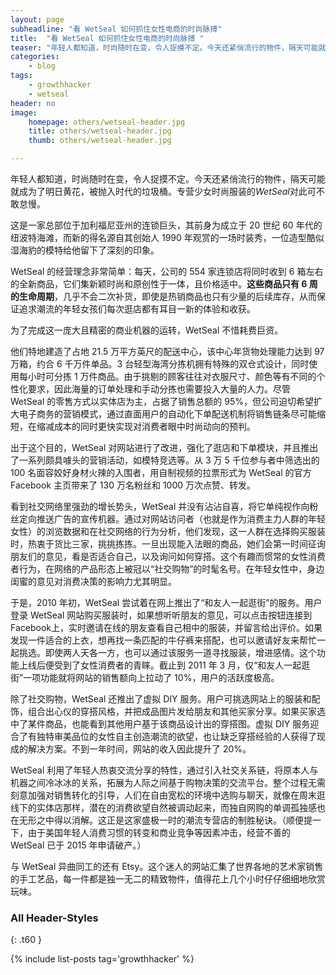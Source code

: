```yaml
---
layout: page
subheadline: "看 WetSeal 如何抓住女性电商的时尚脉搏"
title:  "看 WetSeal 如何抓住女性电商的时尚脉搏 "
teaser: "年轻人都知道，时尚随时在变，令人捉摸不定。今天还紧俏流行的物件，隔天可能就成为了明日黄花，被抛入时代的垃圾桶。专营少女时尚服装的 WetSeal 对此可不敢怠慢。"
categories:
    - blog
tags:
    - growthhacker
    - wetseal
header: no
image:
    homepage: others/wetseal-header.jpg
    title: others/wetseal-header.jpg
    thumb: others/wetseal-header.jpg

---
```

年轻人都知道，时尚随时在变，令人捉摸不定。今天还紧俏流行的物件，隔天可能就成为了明日黄花，被抛入时代的垃圾桶。专营少女时尚服装的*WetSeal*对此可不敢怠慢。

这是一家总部位于加利福尼亚州的连锁巨头，其前身为成立于 20 世纪 60 年代的纽波特海滩，而新的得名源自其创始人 1990 年观赏的一场时装秀，一位造型酷似湿海豹的模特给他留下了深刻的印象。

WetSeal 的经营理念非常简单：每天，公司的 554 家连锁店将同时收到 6 箱左右的全新商品，它们集新颖时尚和原创性于一体，且价格适中。**这些商品只有 6 周的生命周期**，几乎不会二次补货，即使是热销商品也只有少量的后续库存，从而保证追求潮流的年轻女孩们每次逛店都有耳目一新的体验和收获。

为了完成这一庞大且精密的商业机器的运转，WetSeal 不惜耗费巨资。

他们特地建造了占地 21.5 万平方英尺的配送中心，该中心年货物处理能力达到 97 万箱，约合 6 千万件单品。3 台轻型海湾分拣机拥有特殊的双仓式设计，同时使用每小时可分拣 1 万件商品。由于挑剔的顾客往往对衣服尺寸、颜色等有不同的个性化要求，因此海量的订单处理和手动分拣也需要投入大量的人力。尽管 WetSeal 的零售方式以实体店为主，占据了销售总额的 95%，但公司迫切希望扩大电子商务的营销模式，通过直面用户的自动化下单配送机制将销售链条尽可能缩短，在缩减成本的同时更快实现对消费者眼中时尚动向的预判。

出于这个目的，WetSeal 对网站进行了改进，强化了逛店和下单模块，并且推出了一系列颇具噱头的营销活动，如模特竞选等。从 3 万 5 千位参与者中筛选出的 100 名面容姣好身材火辣的入围者，用自制视频的拉票形式为 WetSeal 的官方 Facebook 主页带来了 130 万名粉丝和 1000 万次点赞、转发。

看到社交网络里强劲的增长势头，WetSeal 并没有沾沾自喜，将它单纯视作向粉丝定向推送广告的宣传机器。通过对网站访问者（也就是作为消费主力人群的年轻女性）的浏览数据和在社交网络的行为分析，他们发现，这一人群在选择购买服装时，热衷于货比三家，挑挑拣拣。一旦出现能入法眼的商品，她们会第一时间征询朋友们的意见，看是否适合自己，以及询问如何穿搭。这个有趣而惯常的女性消费者行为，在网络的产品形态上被冠以“社交购物”的时髦名号。在年轻女性中，身边闺蜜的意见对消费决策的影响力尤其明显。

于是，2010 年初，WetSeal 尝试着在网上推出了“和友人一起逛街”的服务。用户登录 WetSeal 网站购买服装时，如果想听听朋友的意见，可以点击按钮连接到 Facebook上，实时邀请在线的朋友查看自己相中的服装，并留言给出评价。如果发现一件适合的上衣，想再找一条匹配的牛仔裤来搭配，也可以邀请好友来帮忙一起挑选。即使两人天各一方，也可以通过该服务一道寻找服装，增进感情。这个功能上线后便受到了女性消费者的青睐。截止到 2011 年 3 月，仅“和友人一起逛街”一项功能就将网站的销售额向上拉动了 10%，用户的活跃度极高。

除了社交购物，WetSeal 还推出了虚拟 DIY 服务。用户可挑选网站上的服装和配饰，组合出心仪的穿搭风格，并把成品图片发给朋友和其他买家分享。如果买家选中了某件商品，也能看到其他用户基于该商品设计出的穿搭图。虚拟 DIY 服务迎合了有独特审美品位的女性自主创造潮流的欲望，也让缺乏穿搭经验的人获得了现成的解决方案。不到一年时间，网站的收入因此提升了 20%。

WetSeal 利用了年轻人热衷交流分享的特性，通过引入社交关系链，将原本人与机器之间冷冰冰的关系，拓展为人际之间基于购物决策的交流平台。整个过程无需刻意加强对销售转化的引导，人们在自由宽松的环境中选购与聊天，就像在周末逛线下的实体店那样，潜在的消费欲望自然被调动起来，而独自网购的单调孤独感也在无形之中得以消解。这正是这家盛极一时的潮流专营店的制胜秘诀。（顺便提一下，由于美国年轻人消费习惯的转变和商业竞争等因素冲击，经营不善的 WetSeal 已于 2015 年申请破产。）

与 WetSeal 异曲同工的还有 Etsy。这个迷人的网站汇集了世界各地的艺术家销售的手工艺品，每一件都是独一无二的精致物件，值得花上几个小时仔仔细细地欣赏玩味。


### All Header-Styles
{: .t60 }

{% include list-posts tag='growthhacker' %}